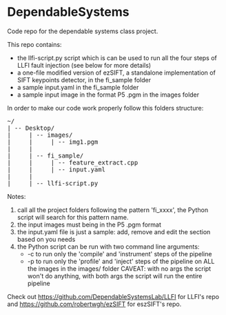 # DependableSystems
Code repo for the dependable systems class project.

This repo contains:
- the llfi-script.py script which is can be used to run all the four steps of LLFI fault injection (see below for more details)
- a one-file modified version of ezSIFT, a standalone implementation of SIFT keypoints detector, in the fi_sample folder
- a sample input.yaml in the fi_sample folder
- a sample input image in the format P5 .pgm in the images folder

In order to make our code work properly follow this folders structure:
<pre>
~/
| -- Desktop/
|     | -- images/
|     |     | -- img1.pgm
|     |     
|     | -- fi_sample/
|     |     | -- feature_extract.cpp
|     |     | -- input.yaml
|     |  
|     | -- llfi-script.py
</pre>
Notes:
1. call all the project folders following the pattern 'fi_xxxx', the Python script will search for this pattern name.
2. the input images must being in the P5 .pgm format
3. the input.yaml file is just a sample: add, remove and edit the section based on you needs
4. the Python script can be run with two command line arguments:
    * -c to run only the 'compile' and 'instrument' steps of the pipeline
    * -p to run only the 'profile' and 'inject' steps of the pipeline on ALL the images in the images/ folder
CAVEAT: with no args the script won't do anything, with both args the script will run the entire pipeline

Check out https://github.com/DependableSystemsLab/LLFI for LLFI's repo
and https://github.com/robertwgh/ezSIFT for eszSIFT's repo.

